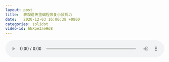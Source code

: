 ```yaml
---
layout: post
title:  表观遗传重编程恢复小鼠视力
date:   2020-12-03 16:06:38 +0800
categories: solidot
video-id: hNXpe3aeHo8
---
```


<audio src="/assets/51b27b1e7cce47bbc0a0527008b26947.mp3" style="width: 100%;" controls></audio>

